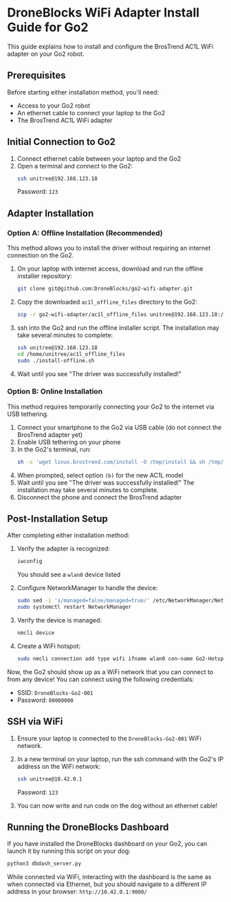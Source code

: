 # DroneBlocks WiFi Adapter Install Guide for Go2

This guide explains how to install and configure the BrosTrend AC1L WiFi adapter on your Go2 robot.

## Prerequisites

Before starting either installation method, you'll need:
- Access to your Go2 robot
- An ethernet cable to connect your laptop to the Go2
- The BrosTrend AC1L WiFi adapter

## Initial Connection to Go2

1. Connect ethernet cable between your laptop and the Go2
2. Open a terminal and connect to the Go2:
   ```bash
   ssh unitree@192.168.123.18
   ```
   Password: `123`

## Adapter Installation

### Option A: Offline Installation (Recommended)

This method allows you to install the driver without requiring an internet connection on the Go2.

1. On your laptop with internet access, download and run the offline installer repository:
   ```bash
   git clone git@github.com:DroneBlocks/go2-wifi-adapter.git
   ```

2. Copy the downloaded `ac1l_offline_files` directory to the Go2:
    ```bash
    scp -r go2-wifi-adapter/ac1l_offline_files unitree@192.168.123.18:/home/unitree
    ```

3. ssh into the Go2 and run the offline installer script. The installation may take several minutes to complete:
   ```bash
   ssh unitree@192.168.123.18
   cd /home/unitree/ac1l_offline_files
   sudo ./install-offline.sh
   ```
 
4. Wait until you see "The driver was successfully installed!"

### Option B: Online Installation

This method requires temporarily connecting your Go2 to the internet via USB tethering.

1. Connect your smartphone to the Go2 via USB cable (do not connect the BrosTrend adapter yet)
2. Enable USB tethering on your phone
3. In the Go2's terminal, run:
   ```bash
   sh -c 'wget linux.brostrend.com/install -O /tmp/install && sh /tmp/install'
   ```
4. When prompted, select option `(b)` for the new AC1L model
5. Wait until you see "The driver was successfully installed!" The installation may take several minutes to complete.
6. Disconnect the phone and connect the BrosTrend adapter

## Post-Installation Setup

After completing either installation method:

1. Verify the adapter is recognized:
   ```bash
   iwconfig
   ```
   You should see a `wlan0` device listed

2. Configure NetworkManager to handle the device:
   ```bash
   sudo sed -i 's/managed=false/managed=true/' /etc/NetworkManager/NetworkManager.conf
   sudo systemctl restart NetworkManager
   ```

3. Verify the device is managed:
   ```bash
   nmcli device
   ```

4. Create a WiFi hotspot:
   ```bash
   sudo nmcli connection add type wifi ifname wlan0 con-name Go2-Hotspot autoconnect yes ssid "DroneBlocks-Go2-001" mode ap ipv4.method shared ipv4.addresses "10.42.0.1/24" wifi-sec.key-mgmt wpa-psk wifi-sec.psk "00000000"
   ```

Now, the Go2 should show up as a WiFi network that you can connect to from any device! You can connect using the following credentials:
   - SSID: `DroneBlocks-Go2-001`
   - Password: `00000000`
  
  

## SSH via WiFi

1. Ensure your laptop is connected to the `DroneBlocks-Go2-001` WiFi network.

2. In a new terminal on your laptop, run the ssh command with the Go2's IP address on the WiFi network:
   ```bash
   ssh unitree@10.42.0.1
   ```
   Password: `123`

3. You can now write and run code on the dog without an ethernet cable!


## Running the DroneBlocks Dashboard

If you have installed the DroneBlocks dashboard on your Go2, you can launch it by running this script on your dog:
```bash
python3 dbdash_server.py
```
While connected via WiFi, interacting with the dashboard is the same as when connected via Ethernet, but you should navigate to a different IP address in your browser: `http://10.42.0.1:9000/`
